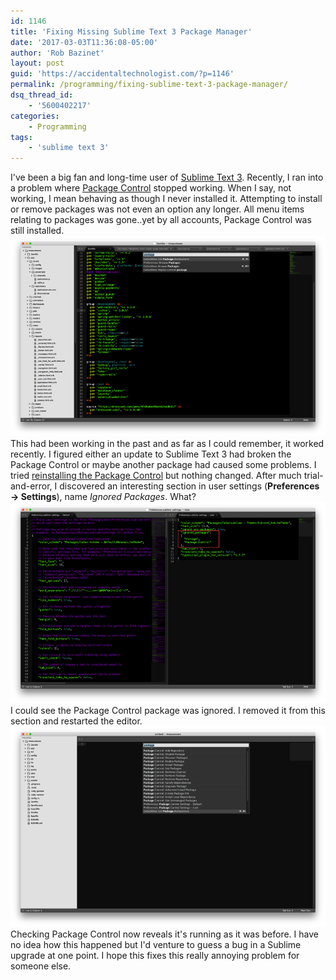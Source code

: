 ```yaml
---
id: 1146
title: 'Fixing Missing Sublime Text 3 Package Manager'
date: '2017-03-03T11:36:08-05:00'
author: 'Rob Bazinet'
layout: post
guid: 'https://accidentaltechnologist.com/?p=1146'
permalink: /programming/fixing-sublime-text-3-package-manager/
dsq_thread_id:
    - '5600402217'
categories:
    - Programming
tags:
    - 'sublime text 3'
---
```


I've been a big fan and long-time user of [Sublime Text 3](http://www.sublimetext.com/3). Recently, I ran into a problem where [Package Control](https://packagecontrol.io/) stopped working. When I say, not working, I mean behaving as though I never installed it. Attempting to install or remove packages was not even an option any longer. All menu items relating to packages was gone..yet by all accounts, Package Control was still installed. ![NoPackageManager](/assets/img/2017/03/NoPackageManager.png "NoPackageManager.png") This had been working in the past and as far as I could remember, it worked recently. I figured either an update to Sublime Text 3 had broken the Package Control or maybe another package had caused some problems. I tried [reinstalling the Package Control](https://packagecontrol.io/installation) but nothing changed. After much trial-and-error, I discovered an interesting section in user settings (**Preferences -&gt; Settings**), name *Ignored Packages*. What? ![IgnoredPackageManager](/assets/img/2017/03/IgnoredPackageManager.png "IgnoredPackageManager.png") I could see the Package Control package was ignored. I removed it from this section and restarted the editor. ![YeahPackageManager](/assets/img/2017/03/YeahPackageManager.png "YeahPackageManager.png") Checking Package Control now reveals it's running as it was before. I have no idea how this happened but I'd venture to guess a bug in a Sublime upgrade at one point. I hope this fixes this really annoying problem for someone else.